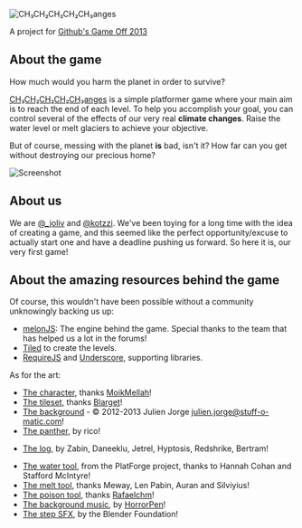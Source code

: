 ![CH₃CH₂CH₂CH₂CH₃anges](http://i.imgur.com/bVtUvxk.png)

A project for [Github's Game Off 2013](https://github.com/blog/1674-github-game-off-ii)

## About the game

How much would you harm the planet in order to survive?

[CH₃CH₂CH₂CH₂CH₃anges](http://www.youtube.com/watch?v=K78gvWXDgNM) is a simple platformer game where your main aim is to reach the end of each level. To help you accomplish your goal, you can control several of the effects of our very real **climate changes**. Raise the water level or melt glaciers to achieve your objective.

But of course, messing with the planet **is** bad, isn't it? How far can you get without destroying our precious home?

![Screenshot](http://i.imgur.com/VRIfnNd.jpg)

## About us

We are [@_joliv](https://twitter.com/_joliv) and [@kotzzi](https://twitter.com/kotzzi). We've been toying for a long time with the idea of creating a game, and this seemed like the perfect opportunity/excuse to actually start one and have a deadline pushing us forward. So here it is, our very first game!

## About the amazing resources behind the game

Of course, this wouldn't have been possible without a community unknowingly backing us up:

* [melonJS](http://melonjs.org/): The engine behind the game. Special thanks to the team that has helped us a lot in the forums!
* [Tiled](http://www.mapeditor.org/) to create the levels.
* [RequireJS](http://requirejs.org/) and [Underscore](http://underscorejs.org/), supporting libraries.

As for the art:

* [The character](http://opengameart.org/content/mv-platformer-male-32x64), thanks [MoikMellah](http://opengameart.org/users/moikmellah)!
* [The tileset](http://opengameart.org/content/bgj-asset-dump), thanks [Blarget](http://opengameart.org/users/blarget2)!
* [The background](http://opengameart.org/content/large-nature-background) - © 2012-2013 Julien Jorge <julien.jorge@stuff-o-matic.com>!
* [The panther](http://www.tekepon.net/fsm/modules/imgbb/viewtopic.php?topic_id=2372&forum=2), by rico!
+ [The log](http://opengameart.org/content/rpg-tiles-cobble-stone-paths-town-objects), by Zabin, Daneeklu, Jetrel, Hyptosis, Redshrike, Bertram!
* [The water tool](http://opengameart.org/content/2d-object-pack), from the PlatForge project, thanks to Hannah Cohan and Stafford McIntyre!
* [The melt tool](http://opengameart.org/content/whispers-of-avalon-item-icons), thanks Meway, Len Pabin, Auran and Silviyius!
* [The poison tool](http://opengameart.org/content/potion-bottles), thanks [Rafaelchm](http://opengameart.org/users/rafaelchm)!
* [The background music](http://opengameart.org/content/gray-trip), by [HorrorPen](http://opengameart.org/users/horrorpen)!
* [The step SFX](http://opengameart.org/content/grass-foot-step-sounds-yo-frankie), by the Blender Foundation!